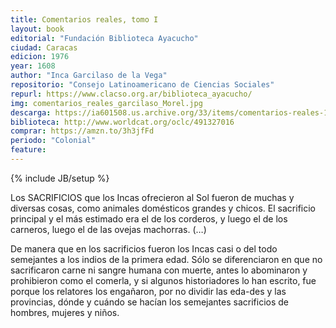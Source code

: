 ```yaml
---
title: Comentarios reales, tomo I
layout: book
editorial: "Fundación Biblioteca Ayacucho"
ciudad: Caracas
edicion: 1976
year: 1608
author: "Inca Garcilaso de la Vega"
repositorio: "Consejo Latinoamericano de Ciencias Sociales"
repurl: https://www.clacso.org.ar/biblioteca_ayacucho/
img: comentarios_reales_garcilaso_Morel.jpg
descarga: https://ia601508.us.archive.org/33/items/comentarios-reales-1-inca-garcilaso-de-la-vega/Comentarios_reales_1_Inca_Garcilaso_de_la_Vega.pdf
biblioteca: http://www.worldcat.org/oclc/491327016
comprar: https://amzn.to/3h3jfFd
periodo: "Colonial"
feature: 
---
```

{% include JB/setup %}

Los SACRIFICIOS que los Incas ofrecieron al Sol fueron de muchas y diversas cosas, como animales domésticos grandes y chicos. El sacrificio principal y el más estimado era el de los corderos, y luego el de los carneros, luego el de las ovejas machorras. (…)

De manera que en los sacrificios fueron los Incas casi o del todo semejantes a los indios de la primera edad. Sólo se diferenciaron en que no sacrificaron carne ni sangre humana con muerte, antes lo abominaron y prohibieron como el comerla, y si algunos historiadores lo han escrito, fue porque los relatores los engañaron, por no dividir las eda-des y las provincias, dónde y cuándo se hacían los semejantes sacrificios de hombres, mujeres y niños.
